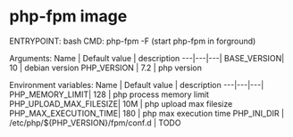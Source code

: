 # php-fpm image

ENTRYPOINT: bash
CMD: php-fpm -F (start php-fpm in forground)

Arguments:
Name | Default value | description
---|---|---|
BASE_VERSION| 10 | debian version
PHP_VERSION | 7.2 | php version

Environment variables:
Name | Default value | description
---|---|---|
PHP_MEMORY_LIMIT| 128 | php process memory limit
PHP_UPLOAD_MAX_FILESIZE| 10M | php upload max filesize
PHP_MAX_EXECUTION_TIME| 180 | php max execution time
PHP_INI_DIR | /etc/php/${PHP_VERSION}/fpm/conf.d | TODO
